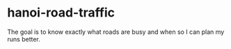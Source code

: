 # hanoi-road-traffic

The goal is to know exactly what roads are busy and when so I can plan my runs better.
